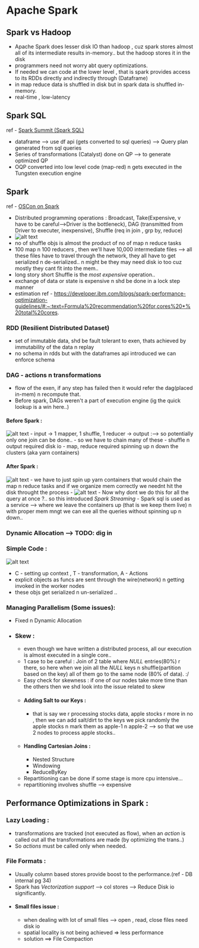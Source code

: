 # Apache Spark
## Spark vs Hadoop
- Apache Spark does lesser disk IO than hadoop , cuz spark stores almost all of its intermediate results in-memory.. but the hadoop stores it in the disk
- programmers need not worry abt query optimizations.
- If needed we can code at the lower level , that is spark provides access to its RDDs directly and indirectly through (Dataframe)
- in map reduce data is shuffled in disk but in spark data is shuffled in-memory.
- real-time , low-latency 
## Spark SQL
ref - [Spark Summit (Spark SQL)](https://www.youtube.com/watch?v=AoVmgzontXo&list=RDQM977Pv-p1WSw&index=19)
- dataframe --> use df api (gets converted to sql queries) --> Query plan generated from sql queries
- Series of transformations (Catalyst) done on QP --> to generate optimized QP 
- OQP converted into low level code (map-red) n gets executed in the Tungsten execution engine

## Spark
ref - [OSCon on Spark](https://www.youtube.com/watch?v=x8xXXqvhZq8&list=RDQM977Pv-p1WSw&index=30)
- Distributed programming operations : Broadcast, Take(Expensive, v have to be careful-->Driver is the bottleneck), DAG (transmitted from Driver to executer, inexpensive), Shuffle (req in join , grp by, reduce)
- ![alt text](https://github.com/Hareessh-P/Internship-Learnings/blob/master/pics/Pasted%20image%2020240605102837.png)
- no of shuffle objs is almost the product of no of map n reduce tasks
- 100 map n 100 reducers , then we'll have 10,000 intermediate files --> all these files have to travel through the network, they all have to get serialized n de-serialized.. n might be they may need disk io too cuz mostly they cant fit into the mem..
- long story short Shuffle is the *most expensive* operation..
- exchange of data or state is expensive n shd be done in a lock step manner
- estimation ref - https://developer.ibm.com/blogs/spark-performance-optimization-guidelines/#:~:text=Formula%20recommendation%20for,cores%20*%20total%20cores.
### RDD (Resilient Distributed Dataset)
- set of immutable data, shd be fault tolerant to exen, thats achieved by immutability of the data n replay
- no schema in rdds but with the dataframes api introduced we can enforce schema 
### DAG - actions n transformations
- flow of the exen, if any step has failed then it would refer the dag(placed in-mem) n recompute that.
- Before spark, DAGs weren't a part of execution engine (ig the quick lookup is a win here..)
#### Before Spark :

![alt text](https://github.com/Hareessh-P/Internship-Learnings/blob/master/pics/Pasted%20image%2020240605114329.png)
	- input -> 1 mapper, 1 shuffle, 1 reducer -> output :--> so potentially only one join can be done..
	- so we have to chain many of these
	- shuffle n output required disk io
	- map, reduce required spinning up n down the clusters (aka yarn containers)
#### After Spark :

![alt text](https://github.com/Hareessh-P/Internship-Learnings/blob/master/pics/Pasted%20image%2020240605114403.png)
	- we have to just spin up yarn containers that would chain the map n reduce tasks and if we organize mem correctly we neednt hit the disk throught the process
	-
 ![alt text](https://github.com/Hareessh-P/Internship-Learnings/blob/master/pics/Pasted%20image%2020240605114904.png)
	- Now why dont we do this for all the query at once ?.. so this introduced *Spark Streaming*
	- Spark sql is used as a service --> where we leave the containers up (that is we keep them live) n with proper mem mngt we can exe all the queries without spinning up n down.. 

### Dynamic Allocation --> TODO: dig in 

### Simple Code : 

![alt text](https://github.com/Hareessh-P/Internship-Learnings/blob/master/pics/Pasted%20image%2020240605113234.png)
- C - setting up context , T - transformation, A - Actions
- explicit objects as funcs are sent through the wire(network) n getting invoked in the worker nodes
- these objs get serialized n un-serialized .. 

### Managing Parallelism (Some issues):
- Fixed n Dynamic Allocation
- ### Skew :
	- even though we have written a distributed process, all our execution is almost executed in a single core..
	- 1 case to be careful : Join of 2 table where *NULL* entries(80%) r there, so here when we join all the *NULL* keys n shuffle(partition based on the key) all of them go to the same node (80% of data). :/
	- Easy check for skewness : if one of our nodes take more time than the others then we shd look into the issue related to skew
	- #### Adding Salt to our Keys :
		- that is say we r processing stocks data, apple stocks r more in no , then we can add salt/dirt to the keys we pick randomly the apple stocks n mark them as apple-1 n apple-2 --> so that we use 2 nodes to process apple stocks..
	- #### Handling Cartesian Joins : 
		- Nested Structure
		- Windowing
		- ReduceByKey
	- Repartitioning can be done if some stage is more cpu intensive...
	- repartitioning involves shuffle  --> expensive

## Performance Optimizations in Spark :

### Lazy Loading : 
- transformations are tracked (not executed as flow), when an *action* is called out all the transformations are made (by optimizing the trans..) 
- So *actions* must be called only when needed.
### File Formats :
- Usually column based stores provide boost to the performance.(ref - DB internal pg 34)
- Spark has *Vectorization support* --> col stores --> Reduce Disk io significantly.
- #### Small files issue : 
	- when dealing with lot of small files --> open , read, close files need disk io
	- spatial locality is not being achieved => less performance
	- solution ==> File Compaction
	
